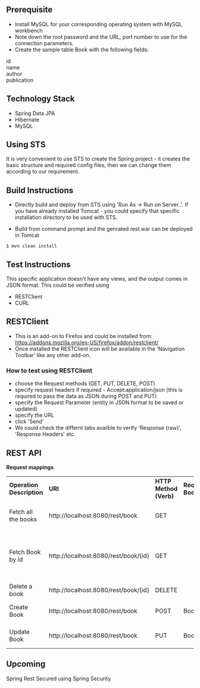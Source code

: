 ## Prerequisite

- Install MySQL for your corresponding operating system with MySQL workbench
- Note down the root password and the URL, port number to use for the connection parameters.
- Create the sample table Book with the following fields:

id <br/>
name <br/>
author <br/>
publication <br/>


## Technology Stack


- Spring Data JPA
- Hibernate
- MySQL


## Using STS

It is very convenient to use STS to create the Spring project - it creates the basic structure and required config files, then 
we can change them according to our requirement.


## Build Instructions

- Directly build and deploy from STS using 'Run As -> Run on Server..'. If you have already installed Tomcat - you could specify that specific installation directory to be used with STS.

- Build from command prompt and the genrated rest.war can be deployed in Tomcat <br/>

`$ mvn clean install` <br/>


## Test Instructions

This specific application doesn't have any views, and the output comes in JSON format. This could be verified using

- RESTClient
- CURL


## RESTClient

- This is an add-on to Firefox and could be installed from: https://addons.mozilla.org/en-US/firefox/addon/restclient/
- Once installed the RESTClient icon will be available in the 'Navigation Toolbar' like any other add-on.


### How to test using RESTClient

- choose the Request methods (GET, PUT, DELETE, POST)
- specify request headers if required - Accept:application/json (this is required to pass the data as JSON during POST and PUT)
- specify the Request Parameter (entity in JSON format to be saved or updated)
- specify the URL 
- click 'Send'
- We could check the differnt tabs availble to verify 'Response (raw)', 'Response Headers' etc. 

## REST API

**Request mappings**

<table>
<tr>
<td><b>Operation Description</b></td>
<td><b>URI</b></td>
<td><b>HTTP Method (Verb)</b></td>
<td><b>Request Body</b></td>
<td><b>Response on Success</b></td>
<td><b>Response on Failure</b></td>
</tr>

<tr>
<td>Fetch all the books</td>
<td>http://localhost:8080/rest/book</td>
<td>GET</td>
<td></td>
<td>
200 OK <p/>
List&lt;Books&gt;
</td>
<td></td>
</tr>

<tr>
<td>Fetch Book by id</td>
<td>http://localhost:8080/rest/book/{id}</td>
<td>GET</td>
<td></td>
<td>
200 OK <p/>
Book<p/>
</td>
<td>
404 Not Found <p/>
500 Server Error <p/>
</td>
</tr>

<tr>
<td>Delete a book</td>
<td>http://localhost:8080/rest/book/{id}</td>
<td>DELETE</td>
<td></td>
<td>204 No Content</td>
<td>404 Not Found</td>
</tr>

<tr>
<td>Create Book</td>
<td>http://localhost:8080/rest/book</td>
<td>POST</td>
<td>Book</td>
<td>201 Created</td>
<td>500 Server Error</td>
</tr>

<tr>
<td>Update Book</td>
<td>http://localhost:8080/rest/book</td>
<td>PUT</td>
<td>Book</td>
<td></td>
<td>500 Server Error</td>
</tr>

</table>


## Upcoming

Spring Rest Secured using Spring Security






